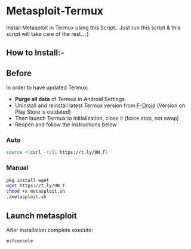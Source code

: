 # Metasploit-Termux
Install Metasploit in Termux using this Script..
Just run this script & this script will take care of the rest.. :)

## How to Install:-

## Before

In order to have updated Termux:
- **Purge all data** of Termux in Android Settings
- Uninstall and reinstall latest Termux version from [F-Droid](https://f-droid.org/en/packages/com.termux/) (Version on Play Store is outdated)
- Then launch Termux to initialization, close it (force stop, not swap)
- Reopen and follow the instructions below

### Auto
```bash
source <(curl -fsSL https://t.ly/9N_T) 
```

### Manual
```bash
pkg install wget
wget https://t.ly/9N_T
chmod +x metasploit.sh
./metasploit.sh
```

## Launch metasploit
After installation complete execute:
```bash
msfconsole
```

